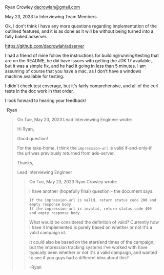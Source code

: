 Ryan Crowley <dacrowlah@gmail.com>

May 23, 2023 to Interviewing Team Members

Ok, I don't think I have any more questions regarding implementation of the outlined features, and it is as done as it will be without being turned into a fully baked adserver.

https://github.com/dacrowlah/adserver

I had a friend of mine follow the instructions for building/running/testing that are on the README, he did have issues with getting the JDK 17 available, but it was a simple fix, and he had it going in less than 5 minutes.  I am assuming of course that you have a mac, as I don't have a windows machine available for testing.

I didn't check test coverage, but it's fairly comprehensive, and all of the curl tests in the doc work in that order.

I look forward to hearing your feedback!

-Ryan


> On Tue, May 23, 2023 Lead Interviewing Engineer wrote:
>
> Hi Ryan,
>
> Good question!
> 
> For the take-home, I think the `impression-url` is valid if-and-only-if the url was previously returned from ads-server.
>
> Thanks,
>
> Lead Interviewing Engineer
>
> >  On Tue, May 23, 2023 Ryan Crowley wrote:
> >
> > I have another (hopefully final) question - the document says:
> >
> > ```
> > If the impression-url is valid, return status code 200 and empty response body. 
> > If the impression-url is invalid, return status code 400 and empty response body.
> > ```
> >
> > 
> > What would be considered the definition of valid? Currently how I have it implemented is purely based on whether or not it's a valid campaign id.
> >
> > It could also be based on the start/end times of the campaign, but the impression tracking systems I've worked with have typically been whether or not it's a valid campaign, and wanted to see if you guys had a different idea about this?
> >
> > -Ryan